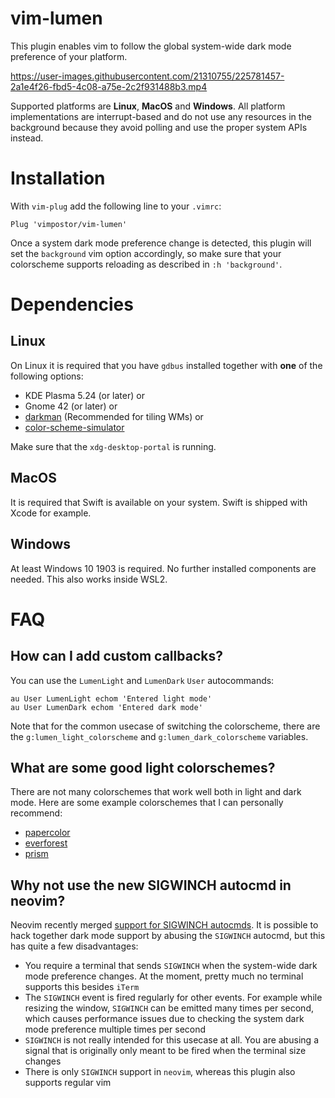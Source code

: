 # vim-lumen

This plugin enables vim to follow the global system-wide dark mode preference of your platform.

https://user-images.githubusercontent.com/21310755/225781457-2a1e4f26-fbd5-4c08-a75e-2c2f931488b3.mp4

Supported platforms are **Linux**, **MacOS** and **Windows**. All platform implementations are interrupt-based and do not use any resources in the background because they avoid polling and use the proper system APIs instead.

# Installation

With `vim-plug` add the following line to your `.vimrc`:

```vim
Plug 'vimpostor/vim-lumen'
```

Once a system dark mode preference change is detected, this plugin will set the `background` vim option accordingly, so make sure that your colorscheme supports reloading as described in `:h 'background'`.

# Dependencies

## Linux

On Linux it is required that you have `gdbus` installed together with **one** of the following options:

- KDE Plasma 5.24 (or later) or
- Gnome 42 (or later) or
- [darkman](https://gitlab.com/WhyNotHugo/darkman) (Recommended for tiling WMs) or
- [color-scheme-simulator](https://gitlab.gnome.org/exalm/color-scheme-simulator)

Make sure that the `xdg-desktop-portal` is running.

## MacOS

It is required that Swift is available on your system. Swift is shipped with Xcode for example.

## Windows

At least Windows 10 1903 is required. No further installed components are needed.
This also works inside WSL2.

# FAQ

## How can I add custom callbacks?

You can use the `LumenLight` and `LumenDark` `User` autocommands:
```vim
au User LumenLight echom 'Entered light mode'
au User LumenDark echom 'Entered dark mode'
```

Note that for the common usecase of switching the colorscheme, there are the `g:lumen_light_colorscheme` and `g:lumen_dark_colorscheme` variables.

## What are some good light colorschemes?

There are not many colorschemes that work well both in light and dark mode.
Here are some example colorschemes that I can personally recommend:

- [papercolor](https://github.com/NLKNguyen/papercolor-theme)
- [everforest](https://github.com/sainnhe/everforest)
- [prism](https://github.com/vimpostor/vim-prism)

## Why not use the new SIGWINCH autocmd in neovim?

Neovim recently merged [support for SIGWINCH autocmds](https://github.com/neovim/neovim/pull/18029). It is possible to hack together dark mode support by abusing the `SIGWINCH` autocmd, but this has quite a few disadvantages:

- You require a terminal that sends `SIGWINCH` when the system-wide dark mode preference changes. At the moment, pretty much no terminal supports this besides `iTerm`
- The `SIGWINCH` event is fired regularly for other events. For example while resizing the window, `SIGWINCH` can be emitted many times per second, which causes performance issues due to checking the system dark mode preference multiple times per second
- `SIGWINCH` is not really intended for this usecase at all. You are abusing a signal that is originally only meant to be fired when the terminal size changes
- There is only `SIGWINCH` support in `neovim`, whereas this plugin also supports regular vim
